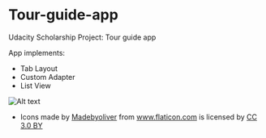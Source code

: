 # Tour-guide-app
Udacity Scholarship Project: Tour guide app

App implements:
* Tab Layout
* Custom Adapter
* List View

![Alt text](https://cloud.githubusercontent.com/assets/26036800/25806848/59f864ec-340d-11e7-96c6-e7c39ad8f25e.jpg)


* <div>Icons made by <a href="http://www.flaticon.com/authors/madebyoliver" title="Madebyoliver">Madebyoliver</a> from <a href="http://www.flaticon.com" title="Flaticon">www.flaticon.com</a> is licensed by <a href="http://creativecommons.org/licenses/by/3.0/" title="Creative Commons BY 3.0" target="_blank">CC 3.0 BY</a></div>

